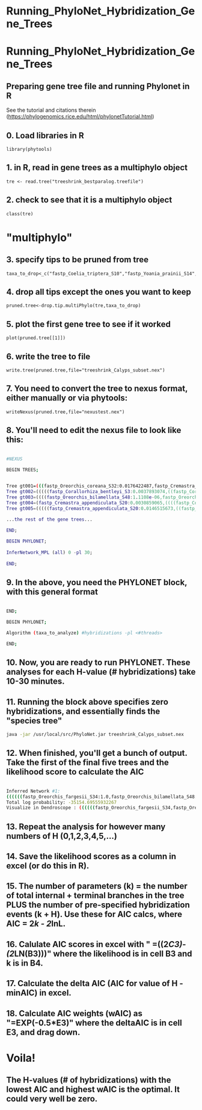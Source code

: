 # Running_PhyloNet_Hybridization_Gene_Trees
# Running_PhyloNet_Hybridization_Gene_Trees

## Preparing gene tree file and running Phylonet in R

See the tutorial and citations therein (https://phylogenomics.rice.edu/html/phylonetTutorial.html)

## 0. Load libraries in R
```{r}
library(phytools)
```
## 1. in R, read in gene trees as a multiphylo object
```{r}
tre <- read.tree("treeshrink_bestparalog.treefile")
```
## 2. check to see that it is a multiphylo object
```{r}
class(tre)
```
# "multiphylo"

## 3. specify tips to be pruned from tree
```{r}
taxa_to_drop<_c("fastp_Coelia_triptera_S10","fastp_Yoania_prainii_S14","fastp_Yoania_japonica_S12","fastp_Calypso_bulbosa_var_americana_S4","fastp_Calypso_bulbosa_Asia_S37","fastp_Changnienia_amoena_S44","fastp_Tipularia_japonica_S45","fastp_Corallorhiza_maculata_var_maculata2_S36","fastp_Corallorhiza_mertensiana_S30","fastp_Corallorhiza_maculata_var_mexicana_S17","fastp_Corallorhiza_macrantha_S21","fastp_Corallorhiza_bulbosa_S19","fastp_Corallorhiza_odontorhiza_var_odontorhiza2_S38","fastp_Corallorhiza_odontorhiza_var_pringlei_S25","fastp_Corallorhiza_odontorhiza_Mexico_S47","fastp_Corallorhiza_wisteriana_Eastern_US_S27","fastp_Corallorhiza_striata_var_striata_S5","fastp_Corallorhiza_striata_Sierra_Nevada_S9","fastp_Corallorhiza_striata_CA_Coast_Ranges_S11","fastp_Corallorhiza_involuta_S1","fastp_Oreorchis_indica2_S46","fastp_Cremastra_variabilis_S24","fastp_Cremastra_aphylla_S18","fastp_Cremastra_saprophytica_S22","fastp_Cremastra_unguiculata_S43","fastp_Aplectrum_hyemale_S8","fastp_Govenia_superba_S6","fastp_Govenia_capitata_S42","fastp_Dactylostalix_ringens_S39","fastp_Ephippianthus_schmidtii_S26","fastp_Ephippianthus_sawadanus_S31","fastp_Brassavola_glauca_S40")
```
## 4. drop all tips except the ones you want to keep
```{r}
pruned.tree<-drop.tip.multiPhylo(tre,taxa_to_drop)
```
## 5. plot the first gene tree to see if it worked
```{r}
plot(pruned.tree[[1]])
```
## 6. write the tree to file
```{r}
write.tree(pruned.tree,file="treeshrink_Calyps_subset.nex")
```
## 7. You need to convert the tree to nexus format, either manually or via phytools:
```{r}
writeNexus(pruned.tree,file="nexustest.nex")
```
## 8. You'll need to edit the nexus file to look like this:

```bash

#NEXUS
 
BEGIN TREES;


Tree gt001=(((fastp_Oreorchis_coreana_S32:0.0176422487,fastp_Cremastra_appendiculata_S20:0.0085695487):1e-06,(((fastp_Oreorchis_indica1_S35:2e-06,fastp_Oreorchis_fargesii_S34:1e-06):1e-06,fastp_Oreorchis_bilamellata_S48:1e-06):2.0377e-06,(fastp_Oreorchis_erythrochrysea_S33:2e-06,fastp_Oreorchis_patens_S29:1e-06):1e-06):2.0306e-06):1e-06,(((fastp_Corallorhiza_bentleyi_S3:2.5214e-06,(fastp_Corallorhiza_striata_var_vreelandii_S7:3.0243e-06,fastp_Corallorhiza_trifida_S2:1e-06):1e-06):0.008596816,fastp_Corallorhiza_wisteriana_Western_US_S28:0.0085942908):2.0473e-06,fastp_Corallorhiza_maculata_var_occidentalis_S15:2e-06):0.0086608932);
Tree gt002=(((((fastp_Corallorhiza_bentleyi_S3:0.0037893074,((fastp_Corallorhiza_wisteriana_Western_US_S28:0.0096400708,fastp_Corallorhiza_maculata_var_occidentalis_S15:0.0018930636):0.0018905778,(fastp_Corallorhiza_striata_var_vreelandii_S7:0.0018965563,fastp_Corallorhiza_trifida_S2:0.0076179904):0.0018905325):1.001e-06):0.001890477,fastp_Oreorchis_coreana_S32:0.0038012431):1.001e-06,((fastp_Oreorchis_erythrochrysea_S33:0.0038074333,fastp_Oreorchis_indica1_S35:2.002e-06):0.0018910937,fastp_Oreorchis_patens_S29:0.0037836267):1.001e-06):1.001e-06,(fastp_Oreorchis_bilamellata_S48:1.001e-06,fastp_Oreorchis_fargesii_S34:0.0018865137):0.0018889098):0.0037844083,fastp_Cremastra_appendiculata_S20:0.0037834846);
Tree gt003=((((fastp_Oreorchis_bilamellata_S48:1.1108e-06,fastp_Oreorchis_coreana_S32:1.1108e-06):0.0041928447,fastp_Oreorchis_fargesii_S34:1.1108e-06):0.0190836901,(fastp_Corallorhiza_bentleyi_S3:0.0305309322,(fastp_Corallorhiza_trifida_S2:0.0126344377,(fastp_Oreorchis_erythrochrysea_S33:0.0045712793,fastp_Oreorchis_indica1_S35:0.0083840509):0.0041861576):1.1108e-06):0.0049402476):0.0167464358,fastp_Cremastra_appendiculata_S20:0.0219480731);
Tree gt004=(fastp_Cremastra_appendiculata_S20:0.0030859065,((((fastp_Corallorhiza_bentleyi_S3:1.0004e-06,fastp_Corallorhiza_striata_var_vreelandii_S7:0.0060026864):0.0029992081,fastp_Corallorhiza_trifida_S2:0.0069111331):0.0019470118,(((fastp_Oreorchis_bilamellata_S48:1.0004e-06,fastp_Oreorchis_fargesii_S34:0.0034964139):0.0035081263,fastp_Oreorchis_coreana_S32:0.0117322654):1.0004e-06,fastp_Oreorchis_patens_S29:1.0004e-06):0.0038676149):1.0004e-06,fastp_Oreorchis_indica1_S35:0.003441931):0.002733112);
Tree gt005=(((((fastp_Cremastra_appendiculata_S20:0.0146515673,((fastp_Corallorhiza_bentleyi_S3:0.00368338,(fastp_Oreorchis_bilamellata_S48:0.0057207567,((fastp_Oreorchis_coreana_S32:1.0322e-06,fastp_Oreorchis_fargesii_S34:1.0322e-06):1.0322e-06,fastp_Oreorchis_patens_S29:1.0322e-06):1.0322e-06):0.0074283596):1.0322e-06,(fastp_Corallorhiza_trifida_S2:1.0322e-06,fastp_Oreorchis_erythrochrysea_S33:1.0322e-06):2.0644e-06):1.0322e-06):0.0035918253,fastp_Oreorchis_indica1_S35:1.0322e-06):3.4491e-06,fastp_Corallorhiza_maculata_var_occidentalis_S15:1.0322e-06):1.0322e-06,fastp_Corallorhiza_wisteriana_Western_US_S28:1.0322e-06):3.7869e-06,fastp_Corallorhiza_striata_var_vreelandii_S7:1.0322e-06);

...the rest of the gene trees...

END;
 
BEGIN PHYLONET;
 
InferNetwork_MPL (all) 0 -pl 30;
 
END;

```

## 9. In the above, you need the PHYLONET block, with this general format

```bash

END;
 
BEGIN PHYLONET;

Algorithm (taxa_to_analyze) #hybridizations -pl <#threads>

END;

```

## 10. Now, you are ready to run PHYLONET. These analyses for each H-value (# hybridizations) take 10-30 minutes.
## 11. Running the block above specifies zero hybridizations, and essentially finds the "species tree"
```bash
java -jar /usr/local/src/PhyloNet.jar treeshrink_Calyps_subset.nex
```
## 12. When finished, you'll get a bunch of output. Take the first of the final five trees and the likelihood score to calculate the AIC
```bash

Inferred Network #1:
((((((fastp_Oreorchis_fargesii_S34:1.0,fastp_Oreorchis_bilamellata_S48:1.0):0.27050983124842287,(fastp_Oreorchis_patens_S29:1.0)#H1:1.0::0.981174812035372):0.026811468074220527,fastp_Oreorchis_coreana_S32:1.0):0.3289465597576068,(((((#H1:1.0::0.018825187964627954,fastp_Corallorhiza_striata_var_vreelandii_S7:1.0):5.910541841982505,fastp_Corallorhiza_bentleyi_S3:1.0):0.33548821973179177,(fastp_Corallorhiza_trifida_S2:1.0,(fastp_Corallorhiza_wisteriana_Western_US_S28:1.0,fastp_Corallorhiza_maculata_var_occidentalis_S15:1.0):0.32911936196475744):0.1732033524782276):0.47485874357798835,(fastp_Oreorchis_indica1_S35:1.0,fastp_Oreorchis_erythrochrysea_S33:1.0):0.16451242730249852):0.2193859870956898)#H2:0.14515715991898692::0.7976364616620312):0.7588902614642841,fastp_Cremastra_appendiculata_S20:1.0):0.7544223398620533,#H2:0.7338327544302619::0.20236353833796883);
Total log probability: -35154.69555932267
Visualize in Dendroscope : ((((((fastp_Oreorchis_fargesii_S34,fastp_Oreorchis_bilamellata_S48),(fastp_Oreorchis_patens_S29)#H1),fastp_Oreorchis_coreana_S32),(((((#H1,fastp_Corallorhiza_striata_var_vreelandii_S7),fastp_Corallorhiza_bentleyi_S3),(fastp_Corallorhiza_trifida_S2,(fastp_Corallorhiza_wisteriana_Western_US_S28,fastp_Corallorhiza_maculata_var_occidentalis_S15))),(fastp_Oreorchis_indica1_S35,fastp_Oreorchis_erythrochrysea_S33)))#H2),fastp_Cremastra_appendiculata_S20),#H2);
```

## 13. Repeat the analysis for however many numbers of H (0,1,2,3,4,5,...)

## 14. Save the likelihood scores as a column in excel (or do this in R).

## 15. The number of parameters (k) = the number of total internal + terminal branches in the tree PLUS the number of pre-specified hybridization events (k + H). Use these for AIC calcs, where AIC = 2*k - 2*lnL.

## 16. Calulate AIC scores in excel with " =((2*C3)-(2*LN(B3)))" where the likelihood is in cell B3 and k is in B4.

## 17. Calculate the delta AIC (AIC for value of H - minAIC) in excel.

## 18. Calculate AIC weights (wAIC) as "=EXP(-0.5*E3)" where the deltaAIC is in cell E3, and drag down.

# Voila! 

## The H-values (# of hybridizations) with the lowest AIC and highest wAIC is the optimal. It could very well be zero.





